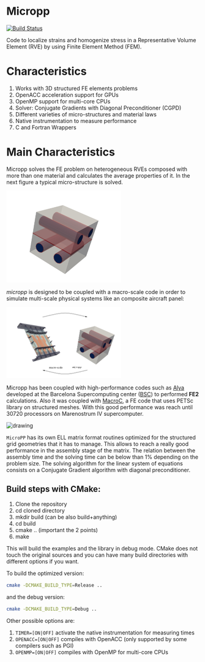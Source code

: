 # Micropp

[![Build Status](https://travis-ci.org/GG1991/Micropp.svg?branch=master)](https://travis-ci.org/GG1991/Micropp)

Code to localize strains and homogenize stress in a Representative Volume Element (RVE) by using Finite Element Method (FEM).

# Characteristics

1. Works with 3D structured FE elements problems
2. OpenACC acceleration support for GPUs
3. OpenMP support for multi-core CPUs
4. Solver: Conjugate Gradients with Diagonal Preconditioner (CGPD) 
5. Different varieties of micro-structures and material laws
6. Native instrumentation to measure performance
7. C and Fortran Wrappers

# Main Characteristics

Micropp solves the FE problem on heterogeneous RVEs composed with more than one material and calculates the average properties of it. In the next figure a typical micro-structure is solved.

<img src="./pics/mic_1.png" alt="drawing" width="300"/>

_micropp_ is designed to be coupled with a macro-scale code in order to simulate multi-scale physical systems like an composite aircraft panel:

<img src="./pics/coupling-micropp-macro.png" alt="drawing" width="300"/>

Micropp has been coupled with high-performance codes such as [Alya](http://bsccase02.bsc.es/alya) developed at the Barcelona Supercomputing center ([BSC](https://www.bsc.es/)) to performed **FE2** calculations. Also it was coupled with [MacroC](https://github.com/GG1991/macroc), a FE code that uses PETSc library on structured meshes. With this good performance was reach until 30720 processors on Marenostrum IV supercomputer.

<img src="./pics/scala.png" alt="drawing" width="350"/>

`MicroPP` has its own ELL matrix format routines optimized for the structured grid geometries that it has to manage. This allows to reach a really good performance in the assembly stage of the matrix. The relation between the assembly time and the solving time can be below than 1% depending on the problem size. The solving algorithm for the linear system of equations consists on a Conjugate Gradient algorithm with diagonal preconditioner.

Build steps with CMake:
-----------------------

1. Clone the repository 
2. cd cloned directory
3. mkdir build (can be also build+anything)
4. cd build
5. cmake .. (important the 2 points)
6. make

This will build the examples and the library in debug mode. CMake does not touch
the original sources and you can have many build directories with different
options if you want.

To build the optimized version:

```bash
cmake -DCMAKE_BUILD_TYPE=Release ..
```

and the debug version:

```bash
cmake -DCMAKE_BUILD_TYPE=Debug ..
```

Other possible options are: 

1. `TIMER=[ON|OFF]` activate the native instrumentation for measuring times
2. `OPENACC=[ON|OFF]` compiles with OpenACC (only supported by some compilers such as PGI)
3. `OPENMP=[ON|OFF]` compiles with OpenMP for multi-core CPUs

